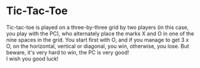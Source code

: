 # Tic-Tac-Toe
Tic-tac-toe is played on a three-by-three grid by two players (in this case, you play with the PC), who alternately place the marks X and O in one of the nine spaces in the grid. You start first with O, and if you manage to get 3 x O, on the horizontal, vertical or diagonal, you win, otherwise, you lose. But beware, it's very hard to win, the PC is very good!  
I wish you good luck!
